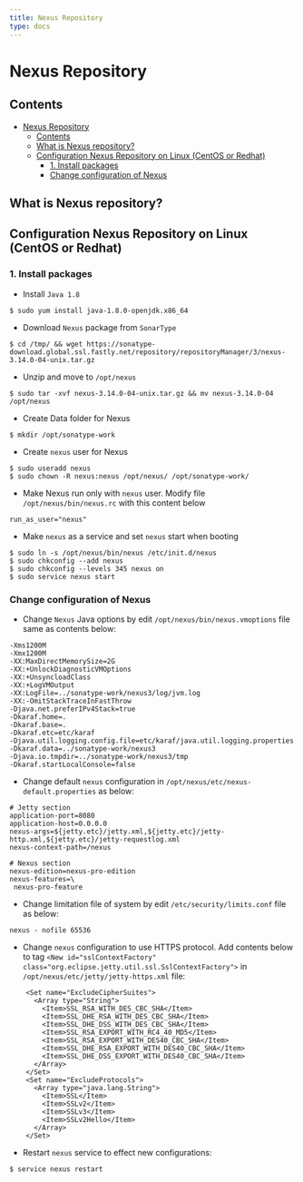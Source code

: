 ```yaml
---
title: Nexus Repository
type: docs
---
```


# Nexus Repository

## Contents

- [Nexus Repository](#nexus-repository)
  - [Contents](#contents)
  - [What is Nexus repository?](#what-is-nexus-repository)
  - [Configuration Nexus Repository on Linux (CentOS or Redhat)](#configuration-nexus-repository-on-linux-centos-or-redhat)
    - [1. Install packages](#1-install-packages)
    - [Change configuration of Nexus](#change-configuration-of-nexus)

## What is Nexus repository?


## Configuration Nexus Repository on Linux (CentOS or Redhat)

### 1. Install packages

* Install `Java 1.8`

```
$ sudo yum install java-1.8.0-openjdk.x86_64
```

* Download `Nexus` package from `SonarType`

```
$ cd /tmp/ && wget https://sonatype-download.global.ssl.fastly.net/repository/repositoryManager/3/nexus-3.14.0-04-unix.tar.gz
```

* Unzip and move to `/opt/nexus`

```
$ sudo tar -xvf nexus-3.14.0-04-unix.tar.gz && mv nexus-3.14.0-04 /opt/nexus
```

* Create Data folder for Nexus

```
$ mkdir /opt/sonatype-work
```

* Create `nexus` user for Nexus

```
$ sudo useradd nexus
$ sudo chown -R nexus:nexus /opt/nexus/ /opt/sonatype-work/
```

* Make Nexus run only with `nexus` user. Modify file `/opt/nexus/bin/nexus.rc` with this content below

```
run_as_user="nexus"
```
* Make `nexus` as a service and set `nexus` start when booting

```
$ sudo ln -s /opt/nexus/bin/nexus /etc/init.d/nexus
$ sudo chkconfig --add nexus
$ sudo chkconfig --levels 345 nexus on
$ sudo service nexus start
```

### Change configuration of Nexus
* Change `Nexus` Java options by edit `/opt/nexus/bin/nexus.vmoptions` file same as contents below:

```
-Xms1200M
-Xmx1200M
-XX:MaxDirectMemorySize=2G
-XX:+UnlockDiagnosticVMOptions
-XX:+UnsyncloadClass
-XX:+LogVMOutput
-XX:LogFile=../sonatype-work/nexus3/log/jvm.log
-XX:-OmitStackTraceInFastThrow
-Djava.net.preferIPv4Stack=true
-Dkaraf.home=.
-Dkaraf.base=.
-Dkaraf.etc=etc/karaf
-Djava.util.logging.config.file=etc/karaf/java.util.logging.properties
-Dkaraf.data=../sonatype-work/nexus3
-Djava.io.tmpdir=../sonatype-work/nexus3/tmp
-Dkaraf.startLocalConsole=false
```

* Change default `nexus` configuration in `/opt/nexus/etc/nexus-default.properties` as below:

```
# Jetty section
application-port=8080
application-host=0.0.0.0
nexus-args=${jetty.etc}/jetty.xml,${jetty.etc}/jetty-http.xml,${jetty.etc}/jetty-requestlog.xml
nexus-context-path=/nexus

# Nexus section
nexus-edition=nexus-pro-edition
nexus-features=\
 nexus-pro-feature
```

* Change limitation file of system by edit `/etc/security/limits.conf` file as below:

```
nexus - nofile 65536
```

* Change `nexus` configuration to use HTTPS protocol. Add contents below to tag `<New id="sslContextFactory" class="org.eclipse.jetty.util.ssl.SslContextFactory">` in `/opt/nexus/etc/jetty/jetty-https.xml` file:

```
    <Set name="ExcludeCipherSuites">
      <Array type="String">
        <Item>SSL_RSA_WITH_DES_CBC_SHA</Item>
        <Item>SSL_DHE_RSA_WITH_DES_CBC_SHA</Item>
        <Item>SSL_DHE_DSS_WITH_DES_CBC_SHA</Item>
        <Item>SSL_RSA_EXPORT_WITH_RC4_40_MD5</Item>
        <Item>SSL_RSA_EXPORT_WITH_DES40_CBC_SHA</Item>
        <Item>SSL_DHE_RSA_EXPORT_WITH_DES40_CBC_SHA</Item>
        <Item>SSL_DHE_DSS_EXPORT_WITH_DES40_CBC_SHA</Item>
      </Array>
    </Set>
    <Set name="ExcludeProtocols">
      <Array type="java.lang.String">
        <Item>SSL</Item>
        <Item>SSLv2</Item>
        <Item>SSLv3</Item>
        <Item>SSLv2Hello</Item>
      </Array>
    </Set>
```

* Restart `nexus` service to effect new configurations:

```
$ service nexus restart
```
